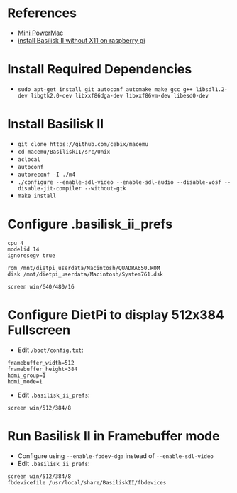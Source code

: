 # References
- [Mini PowerMac](https://hackaday.io/project/7867/instructions)
- [install Basilisk II without X11 on raspberry pi](https://gist.github.com/yangxuan8282/f1c8c19cc92a69d6f170ed03191ca1f1)

# Install Required Dependencies
- `sudo apt-get install git autoconf automake make gcc g++ libsdl1.2-dev libgtk2.0-dev libxxf86dga-dev libxxf86vm-dev libesd0-dev`

# Install Basilisk II
- `git clone https://github.com/cebix/macemu`
- `cd macemu/BasiliskII/src/Unix`
- `aclocal`
- `autoconf`
- `autoreconf -I ./m4`
- `./configure --enable-sdl-video --enable-sdl-audio --disable-vosf --disable-jit-compiler --without-gtk`
- `make install`

# Configure .basilisk_ii_prefs
```
cpu 4
modelid 14
ignoresegv true

rom /mnt/dietpi_userdata/Macintosh/QUADRA650.ROM
disk /mnt/dietpi_userdata/Macintosh/System761.dsk

screen win/640/480/16
```

# Configure DietPi to display 512x384 Fullscreen
- Edit `/boot/config.txt`:
```
framebuffer_width=512
framebuffer_height=384
hdmi_group=1
hdmi_mode=1
```
- Edit `.basilisk_ii_prefs`:
```
screen win/512/384/8
```

# Run Basilisk II in Framebuffer mode
- Configure using `--enable-fbdev-dga` instead of `--enable-sdl-video`
- Edit `.basilisk_ii_prefs`:
```
screen win/512/384/8
fbdevicefile /usr/local/share/BasiliskII/fbdevices
```
